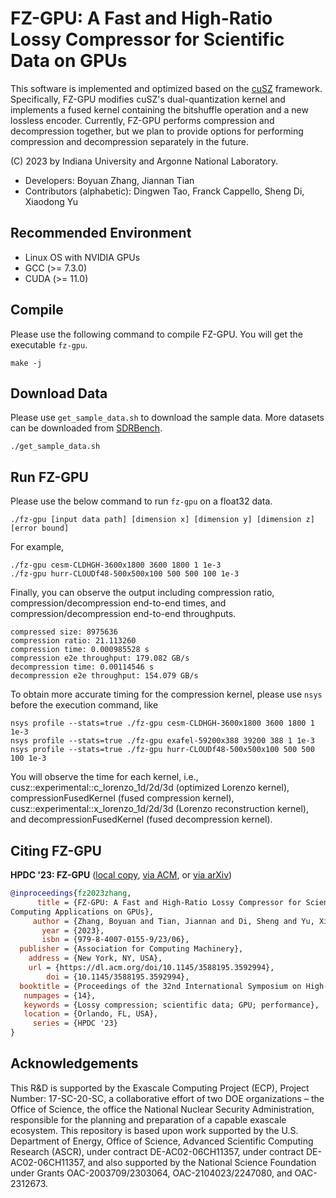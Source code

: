 # FZ-GPU: A Fast and High-Ratio Lossy Compressor for Scientific Data on GPUs

This software is implemented and optimized based on the [cuSZ](https://github.com/szcompressor/cuSZ) framework. Specifically, FZ-GPU modifies cuSZ's dual-quantization kernel and implements a fused kernel containing the bitshuffle operation and a new lossless encoder. Currently, FZ-GPU performs compression and decompression together, but we plan to provide options for performing compression and decompression separately in the future.

(C) 2023 by Indiana University and Argonne National Laboratory.

- Developers: Boyuan Zhang, Jiannan Tian
- Contributors (alphabetic): Dingwen Tao, Franck Cappello, Sheng Di, Xiaodong Yu

## Recommended Environment
- Linux OS with NVIDIA GPUs
- GCC (>= 7.3.0)
- CUDA (>= 11.0)

## Compile
Please use the following command to compile FZ-GPU. You will get the executable ```fz-gpu```.
```
make -j
```

## Download Data
Please use ```get_sample_data.sh``` to download the sample data. More datasets can be downloaded from [SDRBench](http://sdrbench.github.io/).

```
./get_sample_data.sh
```

## Run FZ-GPU
Please use the below command to run ```fz-gpu``` on a float32 data.
```
./fz-gpu [input data path] [dimension x] [dimension y] [dimension z] [error bound]
```

For example,
```
./fz-gpu cesm-CLDHGH-3600x1800 3600 1800 1 1e-3
./fz-gpu hurr-CLOUDf48-500x500x100 500 500 100 1e-3
```

Finally, you can observe the output including compression ratio, compression/decompression end-to-end times, and compression/decompression end-to-end throughputs.
```
compressed size: 8975636
compression ratio: 21.113260
compression time: 0.000985528 s
compression e2e throughput: 179.082 GB/s
decompression time: 0.00114546 s
decompression e2e throughput: 154.079 GB/s
```

To obtain more accurate timing for the compression kernel, please use ```nsys``` before the execution command, like
```
nsys profile --stats=true ./fz-gpu cesm-CLDHGH-3600x1800 3600 1800 1 1e-3
nsys profile --stats=true ./fz-gpu exafel-59200x388 39200 388 1 1e-3
nsys profile --stats=true ./fz-gpu hurr-CLOUDf48-500x500x100 500 500 100 1e-3
```

You will observe the time for each kernel, i.e., cusz::experimental::c_lorenzo_1d/2d/3d (optimized Lorenzo kernel), compressionFusedKernel (fused compression kernel), cusz::experimental::x_lorenzo_1d/2d/3d (Lorenzo reconstruction kernel), and decompressionFusedKernel (fused decompression kernel).

## Citing FZ-GPU
**HPDC '23: FZ-GPU** ([local copy](HPDC23-FZ-GPU.pdf), [via ACM](https://dl.acm.org/doi/10.1145/3588195.3592994), or [via arXiv](https://arxiv.org/abs/2304.12557))

```bibtex
@inproceedings{fz2023zhang,
      title = {FZ-GPU: A Fast and High-Ratio Lossy Compressor for Scientific
Computing Applications on GPUs},
     author = {Zhang, Boyuan and Tian, Jiannan and Di, Sheng and Yu, Xiaodong and Feng, Yunhe and Liang, Xin and Tao, Dingwen and Cappello, Franck},
       year = {2023},
       isbn = {979-8-4007-0155-9/23/06},
  publisher = {Association for Computing Machinery},
    address = {New York, NY, USA},
	url = {https://dl.acm.org/doi/10.1145/3588195.3592994},
        doi = {10.1145/3588195.3592994},
  booktitle = {Proceedings of the 32nd International Symposium on High-Performance Parallel and Distributed Computing},
   numpages = {14},
   keywords = {Lossy compression; scientific data; GPU; performance},
   location = {Orlando, FL, USA},
     series = {HPDC '23}
}
```

## Acknowledgements
This R&D is supported by the Exascale Computing Project (ECP), Project Number: 17-SC-20-SC, a collaborative effort of two DOE organizations – the Office of Science, the office the National Nuclear Security Administration, responsible for the planning and preparation of a capable exascale ecosystem. This repository is based upon work supported by the U.S. Department of Energy, Office of Science, Advanced Scientific Computing Research (ASCR), under contract DE-AC02-06CH11357, under contract DE-AC02-06CH11357, and also supported by the National Science Foundation under Grants OAC-2003709/2303064, OAC-2104023/2247080, and OAC-2312673.
